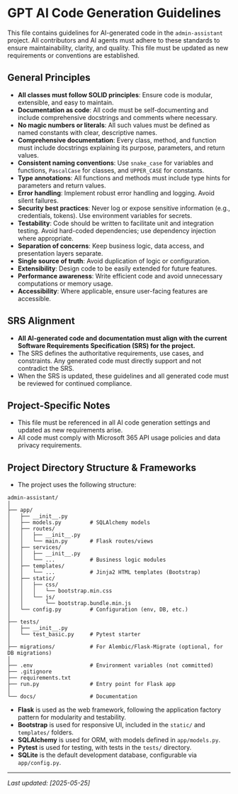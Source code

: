 # GPT AI Code Generation Guidelines

This file contains guidelines for AI-generated code in the `admin-assistant` project. All contributors and AI agents must adhere to these standards to ensure maintainability, clarity, and quality. This file must be updated as new requirements or conventions are established.

## General Principles
- **All classes must follow SOLID principles**: Ensure code is modular, extensible, and easy to maintain.
- **Documentation as code**: All code must be self-documenting and include comprehensive docstrings and comments where necessary.
- **No magic numbers or literals**: All such values must be defined as named constants with clear, descriptive names.
- **Comprehensive documentation**: Every class, method, and function must include docstrings explaining its purpose, parameters, and return values.
- **Consistent naming conventions**: Use `snake_case` for variables and functions, `PascalCase` for classes, and `UPPER_CASE` for constants.
- **Type annotations**: All functions and methods must include type hints for parameters and return values.
- **Error handling**: Implement robust error handling and logging. Avoid silent failures.
- **Security best practices**: Never log or expose sensitive information (e.g., credentials, tokens). Use environment variables for secrets.
- **Testability**: Code should be written to facilitate unit and integration testing. Avoid hard-coded dependencies; use dependency injection where appropriate.
- **Separation of concerns**: Keep business logic, data access, and presentation layers separate.
- **Single source of truth**: Avoid duplication of logic or configuration.
- **Extensibility**: Design code to be easily extended for future features.
- **Performance awareness**: Write efficient code and avoid unnecessary computations or memory usage.
- **Accessibility**: Where applicable, ensure user-facing features are accessible.

## SRS Alignment
- **All AI-generated code and documentation must align with the current Software Requirements Specification (SRS) for the project.**
- The SRS defines the authoritative requirements, use cases, and constraints. Any generated code must directly support and not contradict the SRS.
- When the SRS is updated, these guidelines and all generated code must be reviewed for continued compliance.

## Project-Specific Notes
- This file must be referenced in all AI code generation settings and updated as new requirements arise.
- All code must comply with Microsoft 365 API usage policies and data privacy requirements.

## Project Directory Structure & Frameworks
- The project uses the following structure:

```
admin-assistant/
│
├── app/
│   ├── __init__.py
│   ├── models.py         # SQLAlchemy models
│   ├── routes/
│   │   ├── __init__.py
│   │   └── main.py       # Flask routes/views
│   ├── services/
│   │   ├── __init__.py
│   │   └── ...           # Business logic modules
│   ├── templates/
│   │   └── ...           # Jinja2 HTML templates (Bootstrap)
│   ├── static/
│   │   ├── css/
│   │   │   └── bootstrap.min.css
│   │   └── js/
│   │       └── bootstrap.bundle.min.js
│   └── config.py         # Configuration (env, DB, etc.)
│
├── tests/
│   ├── __init__.py
│   └── test_basic.py     # Pytest starter
│
├── migrations/           # For Alembic/Flask-Migrate (optional, for DB migrations)
│
├── .env                  # Environment variables (not committed)
├── .gitignore
├── requirements.txt
├── run.py                # Entry point for Flask app
│
└── docs/                 # Documentation
```

- **Flask** is used as the web framework, following the application factory pattern for modularity and testability.
- **Bootstrap** is used for responsive UI, included in the `static/` and `templates/` folders.
- **SQLAlchemy** is used for ORM, with models defined in `app/models.py`.
- **Pytest** is used for testing, with tests in the `tests/` directory.
- **SQLite** is the default development database, configurable via `app/config.py`.

---
_Last updated: [2025-05-25]_
